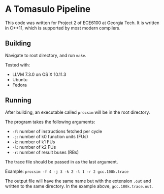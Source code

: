 # A Tomasulo Pipeline

This code was written for Project 2 of ECE6100 at Georgia Tech. It is written in C++11, which is supported by most modern compilers.

## Building

Navigate to root directory, and run `make`.

Tested with:

* LLVM 7.3.0 on OS X 10.11.3
* Ubuntu
* Fedora

## Running

After building, an executable called `procsim` will be in the root directory.

The program takes the following arguments:

* `-f`: number of instructions fetched per cycle
* `-j`: number of k0 function units (FUs)
* `-k`: number of k1 FUs
* `-l`: number of k2 FUs
* `-r`: number of result buses (RBs)

The trace file should be passed in as the last argument.

Example: `procsim -f 4 -j 3 -k 2 -l 1 -r 2 gcc.100k.trace`

The output file will have the same name but with the extension `.out` and written to the same directory. In the example above, `gcc.100k.trace.out`.

